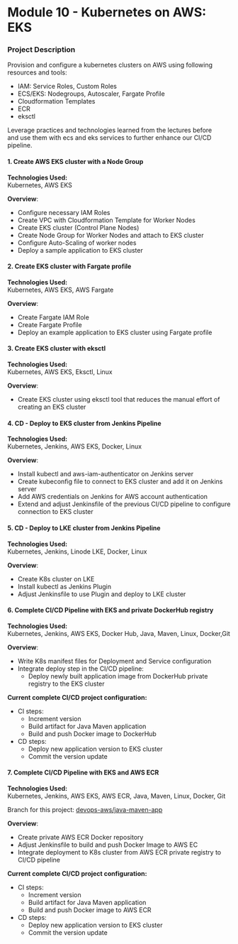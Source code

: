 # Module 10 - Kubernetes on AWS: EKS


### Project Description
Provision and configure a kubernetes clusters on AWS using following resources and tools:
- IAM: Service Roles, Custom Roles
- ECS/EKS: Nodegroups, Autoscaler, Fargate Profile
- Cloudformation Templates
- ECR
- eksctl

  
Leverage practices and technologies learned from the lectures before  
and use them with ecs and eks services to further enhance our CI/CD pipeline.

#### 1. Create AWS EKS cluster with a Node Group
**Technologies Used:**  
Kubernetes, AWS EKS
  
**Overview**:
- Configure necessary IAM Roles
- Create VPC with Cloudformation Template for Worker Nodes
- Create EKS cluster (Control Plane Nodes)
- Create Node Group for Worker Nodes and attach to EKS cluster
- Configure Auto-Scaling of worker nodes
- Deploy a sample application to EKS cluster

#### 2. Create EKS cluster with Fargate profile
**Technologies Used:**  
Kubernetes, AWS EKS, AWS Fargate
  
**Overview**:
- Create Fargate IAM Role
- Create Fargate Profile
- Deploy an example application to EKS cluster using Fargate profile



#### 3. Create EKS cluster with eksctl
**Technologies Used:**  
Kubernetes, AWS EKS, Eksctl, Linux
  
**Overview**:
- Create EKS cluster using eksctl tool that reduces the manual effort of creating an EKS cluster

#### 4. CD - Deploy to EKS cluster from Jenkins Pipeline
**Technologies Used:**  
Kubernetes, Jenkins, AWS EKS, Docker, Linux
  
**Overview**:
- Install kubectl and aws-iam-authenticator on Jenkins server
- Create kubeconfig file to connect to EKS cluster and add it on Jenkins server
- Add AWS credentials on Jenkins for AWS account authentication
- Extend and adjust Jenkinsfile of the previous CI/CD pipeline to configure connection to EKS cluster

#### 5. CD - Deploy to LKE cluster from Jenkins Pipeline
**Technologies Used:**  
Kubernetes, Jenkins, Linode LKE, Docker, Linux
  
**Overview**:
- Create K8s cluster on LKE
- Install kubectl as Jenkins Plugin
- Adjust Jenkinsfile to use Plugin and deploy to LKE cluster

#### 6. Complete CI/CD Pipeline with EKS and private DockerHub registry
**Technologies Used:**  
Kubernetes, Jenkins, AWS EKS, Docker Hub, Java, Maven, Linux, Docker,Git
  
**Overview**:
- Write K8s manifest files for Deployment and Service configuration
- Integrate deploy step in the CI/CD pipeline:
  - Deploy newly built application image from DockerHub private registry to the EKS cluster

**Current complete CI/CD project configuration:**
- CI steps:
  - Increment version
  - Build artifact for Java Maven application
  - Build and push Docker image to DockerHub
- CD steps:
  - Deploy new application version to EKS cluster
  - Commit the version update

#### 7. Complete CI/CD Pipeline with EKS and AWS ECR
**Technologies Used:**  
Kubernetes, Jenkins, AWS EKS, AWS ECR, Java, Maven, Linux, Docker, Git

Branch for this project: [devops-aws/java-maven-app](https://gitlab.com/devops-training3784615/devops-aws/-/tree/java-maven-app)

**Overview**:
- Create private AWS ECR Docker repository
- Adjust Jenkinsfile to build and push Docker Image to AWS EC
- Integrate deployment to K8s cluster from AWS ECR private registry to CI/CD pipeline

**Current complete CI/CD project configuration:**
- CI steps:
  - Increment version
  - Build artifact for Java Maven application
  - Build and push Docker image to AWS ECR
- CD steps:
  - Deploy new application version to EKS cluster
  - Commit the version update
